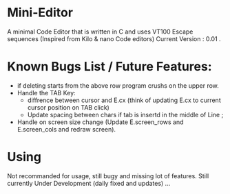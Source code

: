 # Mini-Editor 
A minimal Code Editor that is written in C and uses VT100 Escape sequences (Inspired from Kilo & nano Code editors)
Current Version : 0.01 .

# Known Bugs List / Future Features:
* if deleting starts from the above row program crushs on the upper row.
* Handle the TAB Key:
    * diffrence between cursor and E.cx (think of updating E.cx to current cursor position on TAB click)
    * Update spacing between chars if tab is insertd in the middle of Line ;
* Handle on screen size change (Update E.screen_rows and E.screen_cols and redraw screen).

# Using 
Not recommanded for usage, still bugy and missing lot of features.
Still currently Under Development (daily fixed and updates) ...